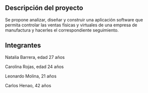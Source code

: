 ## Descripción del proyecto

Se propone analizar, diseñar y construir una aplicación software que permita controlar las ventas físicas y virtuales de una empresa de manufactura 
y hacerles el correspondiente seguimiento.

## Integrantes

Natalia Barrera, edad 27 años

Carolina Rojas, edad 24 años

Leonardo Molina, 21 años 

Carlos Henao, 42 años 

